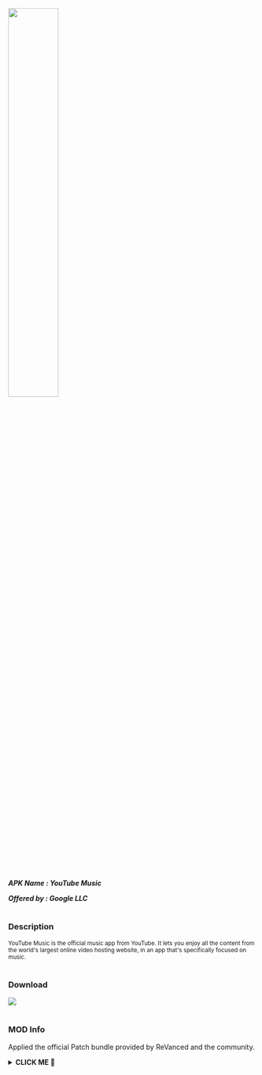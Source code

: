 <img src="https://is.gd/wUvmoI" style="width: 45%">

***APK Name : YouTube Music***

***Offered by : Google LLC***

#

### Description
<sub>
YouTube Music is the official music app from YouTube. It lets you enjoy all the content from the world's largest online video hosting website, in an app that's specifically focused on music.
</sub>

#

### Download
[![](https://img.shields.io/badge/dynamic/json?logo=YouTubeMusic&label=YouTube%20Music%20ARM-V7A&color=black&labelColor=black&style=for-the-badge&query=%24%5B"com.google.android.apps.youtube.music.apk"%5D&url=https%3A%2F%2Fis.gd%2F2wPvAM)](https://is.gd/DaunCd)

#

### MOD Info
Applied the official Patch bundle provided by ReVanced and the community.

<details><summary><b> CLICK ME 🥺 </b></summary>

> <sub> Applies a custom theme. </sub>

> <sub> Allows capturing Spotify's audio output while screen sharing or screen recording. </sub>

> <sub> ~Removes the premium tab from the navbar.~ (WIP)</sub>

</details>
